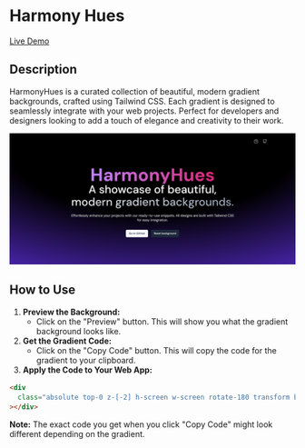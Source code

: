 # Harmony Hues

[Live Demo](https://harmonyhues-eight.vercel.app/)

## Description

HarmonyHues is a curated collection of beautiful, modern gradient backgrounds, crafted using Tailwind CSS. Each gradient is designed to seamlessly integrate with your web projects. Perfect for developers and designers looking to add a touch of elegance and creativity to their work.

![Project Preview](assets/home.png)

## How to Use

1. **Preview the Background:**
   - Click on the "Preview" button. This will show you what the gradient background looks like.
2. **Get the Gradient Code:**
   - Click on the "Copy Code" button. This will copy the code for the gradient to your clipboard.
3. **Apply the Code to Your Web App:**

```html
<div
  class="absolute top-0 z-[-2] h-screen w-screen rotate-180 transform bg-white bg-[radial-gradient(60%_120%_at_50%_50%,hsla(0,0%,100%,0)_0,rgba(252,205,238,.5)_100%)]"
></div>
```

**Note:** The exact code you get when you click "Copy Code" might look different depending on the gradient.
